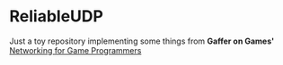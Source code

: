 # ReliableUDP

Just a toy repository implementing some things from __Gaffer on Games'__ [Networking for Game Programmers](https://gafferongames.com/categories/game-networking/)
